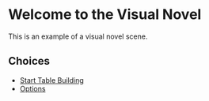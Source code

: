 # Welcome to the Visual Novel

This is an example of a visual novel scene.

## Choices

- [Start Table Building](scene:start-table-building)
- [Options](scene:options)
